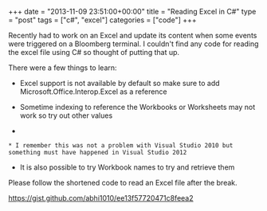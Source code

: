 +++
date = "2013-11-09 23:51:00+00:00"
title = "Reading Excel in C#"
type = "post"
tags = ["c#", "excel"]
categories = ["code"]
+++


Recently had to work on an Excel and update its content when some events were triggered on a Bloomberg terminal. I couldn't find any code for reading the excel file using C# so thought of putting that up.

There were a few things to learn:



	
  * Excel support is not available by default so make sure to add Microsoft.Office.Interop.Excel as a reference

	
  * Sometime indexing to reference the Workbooks or Worksheets may not work so try out other values

	
  * 

	
    * I remember this was not a problem with Visual Studio 2010 but something must have happened in Visual Studio 2012




	
  * It is also possible to try Workbook names to try and retrieve them


Please follow the shortened code to read an Excel file after the break.

<!-- more -->

https://gist.github.com/abhi1010/ee13f57720471c8feea2







